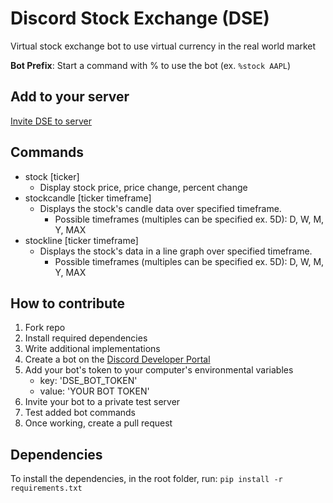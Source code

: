 # Discord Stock Exchange (DSE)
Virtual stock exchange bot to use virtual currency in the real world market

**Bot Prefix**: Start a command with % to use the bot (ex. `%stock AAPL`)

## Add to your server
[Invite DSE to server](https://discordapp.com/api/oauth2/authorize?client_id=690279463648493578&permissions=117824&scope=bot)

## Commands
- stock [ticker]
    - Display stock price, price change, percent change
- stockcandle [ticker timeframe]
    - Displays the stock's candle data over specified timeframe.  
      - Possible timeframes (multiples can be specified ex. 5D): D, W, M, Y, MAX
- stockline [ticker timeframe]
    - Displays the stock\'s data in a line graph over specified timeframe.
      - Possible timeframes (multiples can be specified ex. 5D): D, W, M, Y, MAX

## How to contribute
1. Fork repo
2. Install required dependencies
2. Write additional implementations
3. Create a bot on the [Discord Developer Portal](https://discordapp.com/developers/applications/)
4. Add your bot's token to your computer's environmental variables
    - key: 'DSE_BOT_TOKEN'
    - value: 'YOUR BOT TOKEN'
5. Invite your bot to a private test server
6. Test added bot commands
7. Once working, create a pull request

## Dependencies
To install the dependencies, in the root folder, run:
`pip install -r requirements.txt`